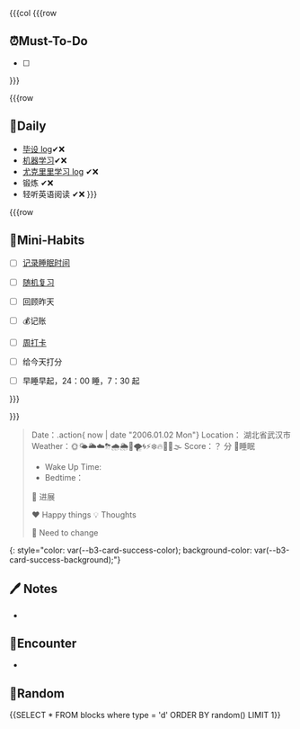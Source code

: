 

{{{col
{{{row
## ⏰Must-To-Do
* [ ] 


}}}


{{{row
## 📅Daily
* [毕设 log](siyuan://blocks/20210919001311-p1k7szh)✔❌
* [机器学习](siyuan://blocks/20211209095617-lyf3j1n)✔❌
* [尤克里里学习 log](siyuan://blocks/20211106124402-1wwcpb9) ✔❌
* 锻炼 ✔❌
* 轻听英语阅读 ✔❌
}}}


{{{row
## 🐣Mini-Habits
* [ ] [记录睡眠时间](siyuan://blocks/20210827100508-3mkmbeu)
* [ ] [随机复习](siyuan://blocks/20210722172300-eiqyduh)
* [ ] 回顾昨天
* [ ] 💰记账
* [ ] [周打卡](siyuan://blocks/20210830231007-w7cvvku)
* [ ] 给今天打分
* [ ] 早睡早起，24：00 睡，7：30 起


}}}


}}}

> Date：.action{ now | date "2006.01.02 Mon"}
> Location： 湖北省武汉市
> Weather：🌞🌤🌥☁️⛈🌧🌦🌈🌪🌀⚡❄️🔥🥶🌊🌫 
> Score：？ 分
> 🛌睡眠
> * Wake Up Time: 
> * Bedtime：
> 
> 💪 进展
> 
> ❤ Happy things
> 💡 Thoughts
> 
> 🧠 Need to change
> 
{: style="color: var(--b3-card-success-color); background-color: var(--b3-card-success-background);"}

## 🖊 Notes
* 

## 📮Encounter
* 


## 🎲Random

{{SELECT * FROM blocks where type = 'd' ORDER BY random() LIMIT 1}}